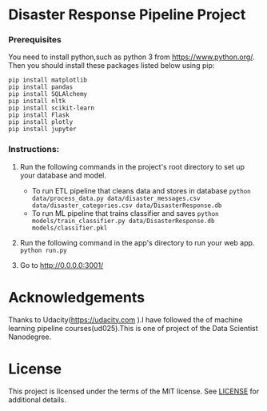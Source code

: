 # Disaster Response Pipeline Project

### Prerequisites

You need to install python,such as python 3 from https://www.python.org/.
Then you should install these packages listed below using pip:

```
pip install matplotlib
pip install pandas 
pip install SQLAlchemy 
pip install nltk 
pip install scikit-learn
pip install Flask
pip install plotly
pip install jupyter 
```


### Instructions:
1. Run the following commands in the project's root directory to set up your database and model.

    - To run ETL pipeline that cleans data and stores in database
        `python data/process_data.py data/disaster_messages.csv data/disaster_categories.csv data/DisasterResponse.db`
    - To run ML pipeline that trains classifier and saves
        `python models/train_classifier.py data/DisasterResponse.db models/classifier.pkl`

2. Run the following command in the app's directory to run your web app.
    `python run.py`

3. Go to http://0.0.0.0:3001/


# Acknowledgements
Thanks to Udacity(https://udacity.com ).I have followed the of machine learning pipeline courses(ud025).This is one of project of the Data Scientist Nanodegree.


# License

This project is licensed under the terms of the MIT license. See [LICENSE](https://github.com/ahomer/disaster_f8/blob/master/LICENSE) for additional details.
